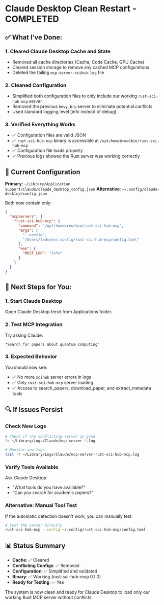 # Claude Desktop Clean Restart - COMPLETED

## ✅ **What I've Done:**

### 1. **Cleared Claude Desktop Cache and State**
- Removed all cache directories (Cache, Code Cache, GPU Cache)
- Cleared session storage to remove any cached MCP configurations
- Deleted the failing `mcp-server-scihub.log` file

### 2. **Cleaned Configuration**
- Simplified both configuration files to only include our working `rust-sci-hub-mcp` server
- Removed the previous `bevy_brp` server to eliminate potential conflicts
- Used standard logging level (info instead of debug)

### 3. **Verified Everything Works**
- ✅ Configuration files are valid JSON
- ✅ `rust-sci-hub-mcp` binary is accessible at `/opt/homebrew/bin/rust-sci-hub-mcp`
- ✅ Configuration file loads properly
- ✅ Previous logs showed the Rust server was working correctly

## 📂 **Current Configuration**

**Primary**: `~/Library/Application Support/Claude/claude_desktop_config.json`
**Alternative**: `~/.config/claude-desktop/config.json`

Both now contain only:
```json
{
  "mcpServers": {
    "rust-sci-hub-mcp": {
      "command": "/opt/homebrew/bin/rust-sci-hub-mcp",
      "args": [
        "--config",
        "/Users/ladvien/.config/rust-sci-hub-mcp/config.toml"
      ],
      "env": {
        "RUST_LOG": "info"
      }
    }
  }
}
```

## 🚀 **Next Steps for You:**

### 1. **Start Claude Desktop**
Open Claude Desktop fresh from Applications folder.

### 2. **Test MCP Integration**
Try asking Claude:
```
"Search for papers about quantum computing"
```

### 3. **Expected Behavior**
You should now see:
- ✅ No more `scihub` server errors in logs
- ✅ Only `rust-sci-hub-mcp` server loading
- ✅ Access to search_papers, download_paper, and extract_metadata tools

## 🔍 **If Issues Persist**

### Check New Logs
```bash
# Check if the conflicting server is gone
ls ~/Library/Logs/Claude/mcp-server-*.log

# Monitor new logs
tail -f ~/Library/Logs/Claude/mcp-server-rust-sci-hub-mcp.log
```

### Verify Tools Available
Ask Claude Desktop:
- "What tools do you have available?"
- "Can you search for academic papers?"

### Alternative: Manual Tool Test
If the automatic detection doesn't work, you can manually test:
```bash
# Test the server directly
rust-sci-hub-mcp --config ~/.config/rust-sci-hub-mcp/config.toml
```

## 📊 **Status Summary**

- **Cache**: ✅ Cleared
- **Conflicting Configs**: ✅ Removed  
- **Configuration**: ✅ Simplified and validated
- **Binary**: ✅ Working (rust-sci-hub-mcp 0.1.0)
- **Ready for Testing**: ✅ Yes

The system is now clean and ready for Claude Desktop to load only our working Rust MCP server without conflicts.